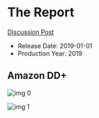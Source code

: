 # The Report

[Discussion Post](https://www.avsforum.com/threads/bass-eq-for-filtered-movies.2995212/post-59236216)

* Release Date: 2019-01-01
* Production Year: 2019

## Amazon DD+

![img 0](https://i.imgur.com/AB1lbPQ.jpg)

![img 1](https://i.imgur.com/IEgMax9.jpg)

